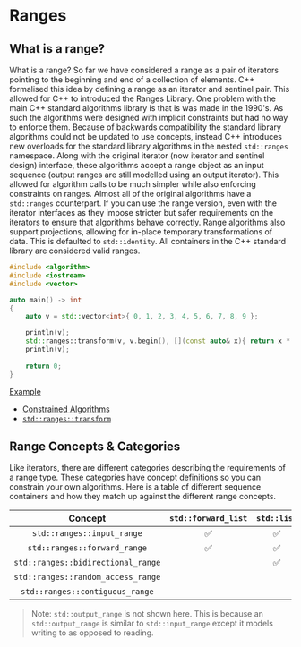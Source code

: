 # Ranges

## What is a range?

What is a range? So far we have considered a range as a pair of iterators pointing to the beginning and end of a collection of elements. C++ formalised this idea by defining a range as an iterator and sentinel pair. This allowed for C++ to introduced the Ranges Library. One problem with the main C++ standard algorithms library is that is was made in the 1990's. As such the algorithms were designed with implicit constraints but had no way to enforce them. Because of backwards compatibility the standard library algorithms could not be updated to use concepts, instead C++ introduces new overloads for the standard library algorithms in the nested `std::ranges` namespace. Along with the original iterator (now iterator and sentinel design) interface, these algorithms accept a range object as an input sequence (output ranges are still modelled using an output iterator). This allowed for algorithm calls to be much simpler while also enforcing constraints on ranges. Almost all of the original algorithms have a `std::ranges` counterpart. If you can use the range version, even with the iterator interfaces as they impose stricter but safer requirements on the iterators to ensure that algorithms behave correctly. Range algorithms also support projections, allowing for in-place temporary transformations of data. This is defaulted to `std::identity`. All containers in the C++ standard library are considered valid ranges.

```cxx
#include <algorithm>
#include <iostream>
#include <vector>

auto main() -> int
{
    auto v = std::vector<int>{ 0, 1, 2, 3, 4, 5, 6, 7, 8, 9 };

    println(v);
    std::ranges::transform(v, v.begin(), [](const auto& x){ return x * x; });
    println(v);
    
    return 0;
}
```

[Example](https://www.godbolt.org/z/6bdKa63j4)

- [Constrained Algorithms](https://en.cppreference.com/w/cpp/algorithm/ranges)
- [`std::ranges::transform`](https://en.cppreference.com/w/cpp/algorithm/ranges/transform)

## Range Concepts & Categories

Like iterators, there are different categories describing the requirements of a range type. These categories have concept definitions so you can constrain your own algorithms. Here is a table of different sequence containers and how they match up against the different range concepts.

|               Concept              | `std::forward_list` | `std::list` | `std::deque` | `std::array` | `std::vector` |
|:----------------------------------:|:-------------------:|:-----------:|:------------:|:------------:|:-------------:|
|     `std::ranges::input_range`     |          ✅          |      ✅      |       ✅      |       ✅      |       ✅       |
|    `std::ranges::forward_range`    |          ✅          |      ✅      |       ✅      |       ✅      |       ✅       |
| `std::ranges::bidirectional_range` |                     |      ✅      |       ✅      |       ✅      |       ✅       |
| `std::ranges::random_access_range` |                     |             |       ✅      |       ✅      |       ✅       |
|   `std::ranges::contiguous_range`  |                     |             |              |       ✅      |       ✅       |

> Note: `std::output_range` is not shown here. This is because an `std::output_range` is similar to `std::input_range` except it models writing to as opposed to reading.
